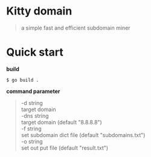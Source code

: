 # Kitty domain

> a simple fast and efficient subdomain miner  


# Quick start

**build** 
```golang
$ go build .
```

**command parameter** 
>  -d string  
>     target domain  
>  -dns string  
>     target domain (default "8.8.8.8")  
>  -f string  
>     set subdomain dict file (default "subdomains.txt")  
>  -o string  
>     set out put file (default "result.txt")  

